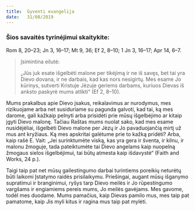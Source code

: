 ```yaml
---
title:  Gyventi evangelija
date:   31/08/2019
---
```


### Šios savaitės tyrinėjimui skaitykite: 
Rom 8, 20–23; Jn 3, 16–17; Mt 9, 36; Ef 2, 8–10; 1 Jn 3, 16–17; Apr 14, 6–7.

> <p>Įsimintina eilutė:</p>
> „Jūs juk esate išgelbėti malone per tikėjimą ir ne iš savęs, bet tai yra Dievo dovana, ir ne darbais, kad kas nors nesigirtų. Mes esame Jo kūrinys, sutverti Kristuje Jėzuje geriems darbams, kuriuos Dievas iš anksto paskyrė mums atlikti“ (Ef 2, 8–10).

Mums prakalbus apie Dievo įsakus, reikalavimus ar nurodymus, mes rizikuojame arba net susiduriame su pagunda galvoti, kad tai, ką mes darome, gali kažkaip pelnyti arba prisidėti prie mūsų išgelbėjimo ar kitaip įgyti Dievo malonę. Tačiau Raštas mums nuolat sako, kad mes esame nusidėjėliai, išgelbėti Dievo malone per Jėzų ir Jo pavaduojančią mirtį už mus ant kryžiaus. Ką mes apskritai galėtume prie to kažką pridėti? Arba, kaip rašė E. Vait: „Jei surinktumėte viską, kas yra gera ir šventa, ir kilnu, ir malonu žmoguje, tada pateiktumėte tai Dievo angelams kaip nuopelną žmogaus sielos išgelbėjimui, tai būtų atmesta kaip išdavystė“ (Faith and Works, 24 p.).

Taigi taip pat net mūsų gailestingumo darbai turintiems poreikių neturėtų būti laikomi Įstatymo raidės prisilaikymu. Priešingai, augant mūsų išganymo supratimui ir branginimui, ryšys tarp Dievo meilės ir Jo rūpestingumo vargšams ir engiamiems pereis mums, Jo meilės gavėjams. Mes gavome, todėl mes duodame. Mums pamačius, kaip Dievas pamilo mus, mes taip pat pamatome, kaip Jis myli kitus ir ragina mus taip pat mylėti.
